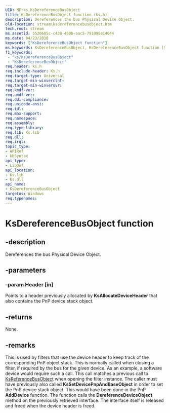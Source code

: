 ```yaml
---
UID: NF:ks.KsDereferenceBusObject
title: KsDereferenceBusObject function (ks.h)
description: Dereferences the bus Physical Device Object.
old-location: stream\ksdereferencebusobject.htm
tech.root: stream
ms.assetid: 5520685c-c438-460b-aac5-791098e14044
ms.date: 04/23/2018
keywords: ["KsDereferenceBusObject function"]
ms.keywords: KsDereferenceBusObject, KsDereferenceBusObject function [Streaming Media Devices], ks/KsDereferenceBusObject, ksfunc_e3b1ab42-bb78-44f7-bc34-64edcf843471.xml, stream.ksdereferencebusobject
f1_keywords:
 - "ks/KsDereferenceBusObject"
 - "KsDereferenceBusObject"
req.header: ks.h
req.include-header: Ks.h
req.target-type: Universal
req.target-min-winverclnt: 
req.target-min-winversvr: 
req.kmdf-ver: 
req.umdf-ver: 
req.ddi-compliance: 
req.unicode-ansi: 
req.idl: 
req.max-support: 
req.namespace: 
req.assembly: 
req.type-library: 
req.lib: Ks.lib
req.dll: 
req.irql: 
topic_type:
- APIRef
- kbSyntax
api_type:
- LibDef
api_location:
- Ks.lib
- Ks.dll
api_name:
- KsDereferenceBusObject
targetos: Windows
req.typenames: 
---
```


# KsDereferenceBusObject function


## -description


Dereferences the bus Physical Device Object.


## -parameters




### -param Header [in]

Points to a header previously allocated by <b>KsAllocateDeviceHeader</b> that also contains the PnP device stack object.


## -returns



None.




## -remarks



This is used by filters that use the device header to keep track of the corresponding PnP object stack. This is normally called when closing a filter, if required by the bus for the given device. As an example, a software device would require such a call. This call matches a previous call to <a href="https://docs.microsoft.com/windows-hardware/drivers/ddi/ks/nf-ks-ksreferencebusobject">KsReferenceBusObject</a> when opening the filter instance. The caller must have previously also called <b>KsSetDevicePnpAndBaseObject</b> in order to set the PnP device stack object. This would have been done in the PnP <b>AddDevice</b> function. The function calls the <b>DereferenceDeviceObject</b> method on the previously retrieved interface. The interface itself is released and freed when the device header is freed.



